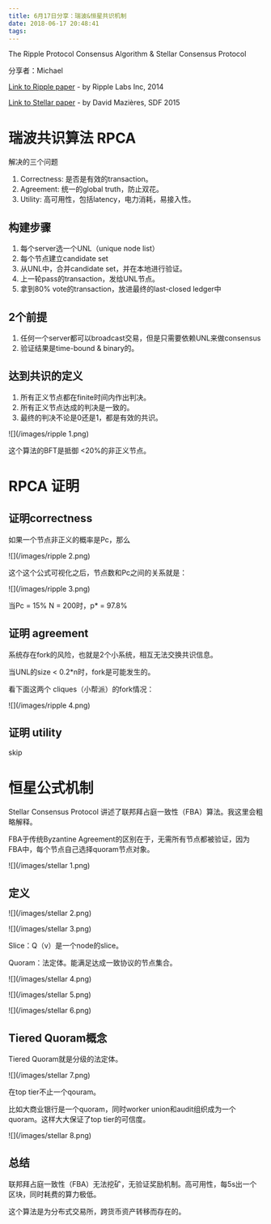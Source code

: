 ```yaml
---
title: 6月17日分享：瑞波&恒星共识机制
date: 2018-06-17 20:48:41
tags:
---
```


The Ripple Protocol Consensus Algorithm
&
Stellar Consensus Protocol

分享者：Michael

[Link to Ripple paper](https://ripple.com/files/ripple_consensus_whitepaper.pdf) - by Ripple Labs Inc, 2014

[Link to Stellar paper](https://www.stellar.org/papers/stellar-consensus-protocol.pdf) - by David Mazières, SDF 2015

# 瑞波共识算法 RPCA

解决的三个问题

1. Correctness: 是否是有效的transaction。
1. Agreement: 统一的global truth，防止双花。
1. Utility: 高可用性，包括latency，电力消耗，易接入性。

## 构建步骤

1. 每个server选一个UNL（unique node list）
1. 每个节点建立candidate set
1. 从UNL中，合并candidate set，并在本地进行验证。
1. 上一轮pass的transaction，发给UNL节点。
1. 拿到80% vote的transaction，放进最终的last-closed ledger中

## 2个前提

1. 任何一个server都可以broadcast交易，但是只需要依赖UNL来做consensus
1. 验证结果是time-bound & binary的。

## 达到共识的定义

1. 所有正义节点都在finite时间内作出判决。
1. 所有正义节点达成的判决是一致的。
1. 最终的判决不论是0还是1，都是有效的共识。

![](/images/ripple 1.png)

这个算法的BFT是抵御 <20%的非正义节点。

# RPCA 证明

## 证明correctness

如果一个节点非正义的概率是Pc，那么

![](/images/ripple 2.png)

这个这个公式可视化之后，节点数和Pc之间的关系就是：

![](/images/ripple 3.png)

当Pc = 15% N = 200时，p* = 97.8%

## 证明 agreement

系统存在fork的风险，也就是2个小系统，相互无法交换共识信息。

当UNL的size < 0.2*n时，fork是可能发生的。

看下面这两个 cliques（小帮派）的fork情况：

![](/images/ripple 4.png)

## 证明 utility

skip

# 恒星公式机制 

Stellar Consensus Protocol 讲述了联邦拜占庭一致性（FBA）算法。我这里会粗略解释。

FBA于传统Byzantine Agreement的区别在于，无需所有节点都被验证，因为FBA中，每个节点自己选择quoram节点对象。

![](/images/stellar 1.png)

## 定义

![](/images/stellar 2.png)

![](/images/stellar 3.png)

Slice：Q（v）是一个node的slice。

Quoram：法定体。能满足达成一致协议的节点集合。

![](/images/stellar 4.png)

![](/images/stellar 5.png)

![](/images/stellar 6.png)

## Tiered Quoram概念

Tiered Quoram就是分级的法定体。

![](/images/stellar 7.png)

在top tier不止一个qouram。

比如大商业银行是一个quoram，同时worker union和audit组织成为一个quoram。这样大大保证了top tier的可信度。

![](/images/stellar 8.png)

## 总结

联邦拜占庭一致性（FBA）无法挖矿，无验证奖励机制。高可用性，每5s出一个区块，同时耗费的算力极低。

这个算法是为分布式交易所，跨货币资产转移而存在的。